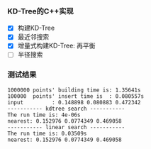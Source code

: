 ### KD-Tree的C++实现

- [x] 构建KD-Tree
- [x] 最近邻搜索
- [x] 增量式构建KD-Tree: 再平衡
- [ ] 半径搜索

### 测试结果
```
1000000 points' building time is: 1.35641s
100000  points' insert time is  : 0.080557s
input         : 0.148898 0.080883 0.472342
----------- kdtree search -----------
The run time is: 4e-06s
nearest: 0.152976 0.0774349 0.469058
----------- linear search -----------
The run time is: 0.03509s
nearest: 0.152976 0.0774349 0.469058
```
